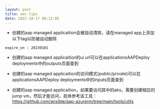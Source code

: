 ```yaml
---
layout: post
title: aoc tips
date: 2022-10-17 00:12:05
---
```


- 创建的aap managed applicaition会被自动清除，请在managed app上添加以下tag以防被自动删除

```
expire_on : 20230101
```

- 创建的aap managed applicaition的ui url可以在applicationsAAPDeploy deployments中的outputs页面查到

- 创建的aap managed applicaition的访问模式(public/private)可以在applicationsAAPDeploy deployments中的inputs页面查到

- 创建的aap managed applicaition，如果要访问其中的aks，需要创建相应的jump vm，然后才能访问，具体参考该工具：https://github.com/ansible/aap-azurerm/tree/main/tools/utils

